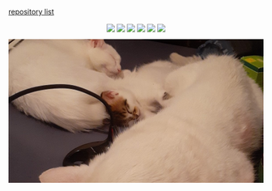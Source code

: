 [repository list](REPOS.md)
<p align="center">

<a href="https://github.com/YoraiLevi/plotly_dash">
<img align="center" src="https://github-readme-stats-one-theta-17.vercel.app/api/pin/?username=YoraiLevi&repo=plotly_dash&theme=github_dark&max_lines=2" /></a>
<a href="https://github.com/YoraiLevi/Intro-to-NLP-236299-CS187">
<img align="center" src="https://github-readme-stats-one-theta-17.vercel.app/api/pin/?username=YoraiLevi&repo=Intro-to-NLP-236299-CS187&theme=github_dark&max_lines=2" /></a>
<a href="https://github.com/YoraiLevi/regedit.ps1">
<img align="center" src="https://github-readme-stats-one-theta-17.vercel.app/api/pin/?username=YoraiLevi&repo=regedit.ps1&theme=github_dark&max_lines=2" /></a>
<a href="https://github.com/YoraiLevi/winutil_tweaks_cli">
<img align="center" src="https://github-readme-stats-one-theta-17.vercel.app/api/pin/?username=YoraiLevi&repo=winutil_tweaks_cli&theme=github_dark&max_lines=2" /></a>
<a href="https://github.com/YoraiLevi/windows_registry_modifications">
<img align="center" src="https://github-readme-stats-one-theta-17.vercel.app/api/pin/?username=YoraiLevi&repo=windows_registry_modifications&theme=github_dark&max_lines=2" /></a>
<a href="https://github.com/YoraiLevi/Intro-to-Deep-Learning-Final-Project-CS236781">
<img align="center" src="https://github-readme-stats-one-theta-17.vercel.app/api/pin/?username=YoraiLevi&repo=Intro-to-Deep-Learning-Final-Project-CS236781&theme=github_dark&max_lines=2" /></a>

![](resources/README/header_image.jpg)
</p>
